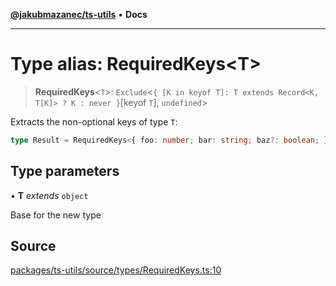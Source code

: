 [**@jakubmazanec/ts-utils**](../README.md) • **Docs**

---

# Type alias: RequiredKeys\<T\>

> **RequiredKeys**\<`T`\>:
> `Exclude`\<`{ [K in keyof T]: T extends Record<K, T[K]> ? K : never }`\[keyof `T`\], `undefined`\>

Extracts the non-optional keys of type `T`:

```TypeScript
type Result = RequiredKeys<{ foo: number; bar: string; baz?: boolean; }>; // `typeof Result` is `'foo' | 'bar`
```

## Type parameters

• **T** _extends_ `object`

Base for the new type

## Source

[packages/ts-utils/source/types/RequiredKeys.ts:10](https://github.com/jakubmazanec/js-tools/blob/4653f1571319b3537b5a901a19e171562b7727e5/packages/ts-utils/source/types/RequiredKeys.ts#L10)
